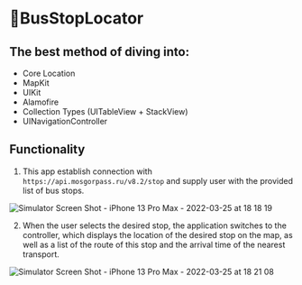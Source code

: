 # 🚌BusStopLocator
## The best method of diving into:
- Core Location
- MapKit
- UIKit
- Alamofire
- Collection Types (UITableView + StackView)
- UINavigationController

## Functionality
1. This app establish connection with ```https://api.mosgorpass.ru/v8.2/stop``` and supply user with the provided list of bus stops.

![Simulator Screen Shot - iPhone 13 Pro Max - 2022-03-25 at 18 18 19](https://user-images.githubusercontent.com/49292756/160149243-5cff0175-ec98-491a-97c3-07e2f3ea96fb.png)

2. When the user selects the desired stop, the application switches to the controller, which displays the location of the desired stop on the map, as well as a list of the route of this stop and the arrival time of the nearest transport.

![Simulator Screen Shot - iPhone 13 Pro Max - 2022-03-25 at 18 21 08](https://user-images.githubusercontent.com/49292756/160149961-e6368246-dea4-4557-b8ab-9fff8ea237c0.png)

